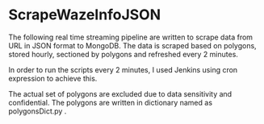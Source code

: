 # ScrapeWazeInfoJSON

The following real time streaming pipeline are written to scrape data from URL in JSON format to MongoDB. The data is scraped based on polygons, stored hourly, sectioned by polygons and refreshed every 2 minutes.

In order to run the scripts every 2 minutes, I used Jenkins using cron expression to achieve this.

The actual set of polygons are excluded due to data sensitivity and confidential. The polygons are written in dictionary named as polygonsDict.py .

